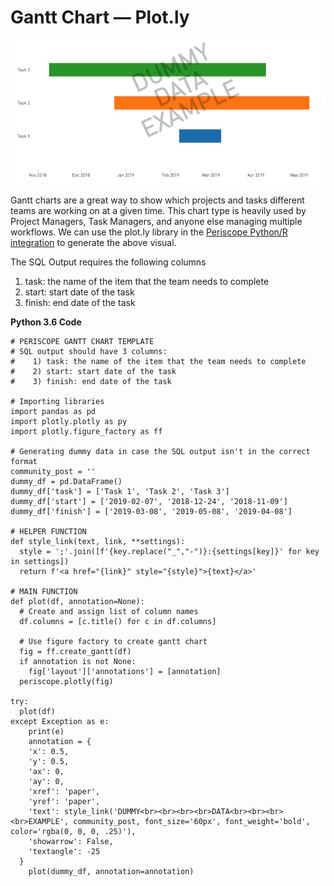 # Gantt Chart — Plot.ly

![gantt](/Python/Gantt_Chart_Plotly/Images/gantt.png)

Gantt charts are a great way to show which projects and tasks different teams are working on at a given time. This chart type is heavily used by Project Managers, Task Managers, and anyone else managing multiple workflows. We can use the plot.ly library in the [Periscope Python/R integration](https://doc.periscopedata.com/article/r-and-python#content) to generate the above visual.

The SQL Output requires the following columns

1. task: the name of the item that the team needs to complete
2. start: start date of the task
3. finish: end date of the task

**Python 3.6 Code**

	# PERISCOPE GANTT CHART TEMPLATE
	# SQL output should have 3 columns:
	#    1) task: the name of the item that the team needs to complete
	#    2) start: start date of the task
	#    3) finish: end date of the task

	# Importing libraries
	import pandas as pd
	import plotly.plotly as py
	import plotly.figure_factory as ff

	# Generating dummy data in case the SQL output isn't in the correct format
	community_post = ''
	dummy_df = pd.DataFrame()
	dummy_df['task'] = ['Task 1', 'Task 2', 'Task 3']
	dummy_df['start'] = ['2019-02-07', '2018-12-24', '2018-11-09']
	dummy_df['finish'] = ['2019-03-08', '2019-05-08', '2019-04-08']

	# HELPER FUNCTION
	def style_link(text, link, **settings):
	  style = ';'.join([f'{key.replace("_","-")}:{settings[key]}' for key in settings])
	  return f'<a href="{link}" style="{style}">{text}</a>'

	# MAIN FUNCTION
	def plot(df, annotation=None):
	  # Create and assign list of column names
	  df.columns = [c.title() for c in df.columns]

	  # Use figure factory to create gantt chart
	  fig = ff.create_gantt(df)
	  if annotation is not None:
	    fig['layout']['annotations'] = [annotation]
	  periscope.plotly(fig)

	try:
	  plot(df)
	except Exception as e:
	    print(e)
	    annotation = {
	    'x': 0.5,
	    'y': 0.5,
	    'ax': 0,
	    'ay': 0,
	    'xref': 'paper',
	    'yref': 'paper',
	    'text': style_link('DUMMY<br><br><br><br>DATA<br><br><br><br>EXAMPLE', community_post, font_size='60px', font_weight='bold', color='rgba(0, 0, 0, .25)'),
	    'showarrow': False,
	    'textangle': -25
	  }
	    plot(dummy_df, annotation=annotation)